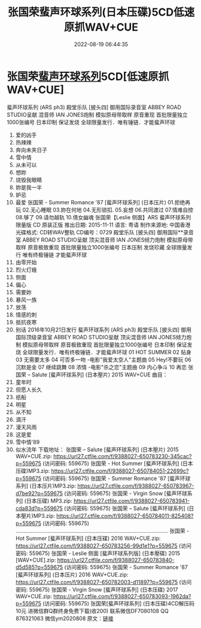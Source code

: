 ﻿---
title: 张国荣蜚声环球系列(日本压碟)5CD低速原抓WAV+CUE
date: 2022-08-19 06:44:35
categories: 新碟专辑、稀有等精品
tags: 华语中文
---
# 张国荣[蜚声环球系列](日本压碟)5CD[低速原抓WAV+CUE]

蜚声环球系列 (ARS ph3)
殿堂乐队 [披头四] 御用国际录音室 ABBEY ROAD STUDIO呈献
混音师 IAN JONES炮制 模拟原母带取样 原音重现
首批限量独立1000张编号
日本印制 保证发烧
全球限量发行．唯有锤链．才能蜚声环球
01. 爱的凶手
02. 热辣辣
03. 奔向未夹日子
04. 雪中情
05. 从未可以
06. 想妳
07. 烧毁我眼睛
08. 妳是我一半
09. 妒忌
10. 最爱
张国荣 - Summer Romance '87 [蜚声环球系列]
(日本压片)
01.拒绝再玩
02.无心睡眠
03.妳在何地
04.无形锁扣.
05.妄想
06.共同渡过
07.情难自控
08.够了
09.请勿越轨
10.倩女幽魂
张国荣【Leslie 侧面】ARS 蜚声环球系列 限量版 CD 原装正版
推出日期: 2015-11-11
语言: 粤语
制作来源地: 中国香港
光碟格式: CD转WAV整轨
CD编号：0729
殿堂乐队 [披头四] 御用国际**录音室 ABBEY ROAD STUDIO呈献
顶尖混音师 IAN JONES倾力炮制 模拟原母带取样 原音极致重现
首批限量独立1000张编号
日本压制 发烧珍藏
全球限量发行 唯有终极锤链 才能蜚声环球
01. 由零开始
02. 烈火灯蛾
03. 侧面
04. 偏心
05. 需要妳
06. 暴风一族
07. 放荡
08. 情感的刺
09. 抵抗夜寒
10. 别话
2016年10月21日发行
蜚声环球系列 (ARS ph3)
殿堂乐队 [披头四] 御用国际顶级录音室 ABBEY ROAD STUDIO呈献
顶尖混音师 IAN JONES倾力炮制 模拟原母带取样 原音极致重现
首批限量独立1000张编号
日本印制 保证发烧
全球限量发行．唯有终极锤链．才能蜚声环球
01 HOT SUMMER
02 贴身
03 无需要太多
04 可否多一吻 -电影"我爱太空人"主题曲
05 Hey!不要玩
06 沉默是金
07 继续跳舞
08 浓情 -电影"杀之恋"主题曲
09 内心争斗
10 再恋
张国荣 – Salute [蜚声环球系列] (日本壓片) 2015 WAV+CUE
曲目：
01. 童年时
02. 但愿人长久
03. 纸船
04. 明星
05. 从不知
06. 滴汗
07. 漫天风雨
08. 这是爱
09. 雪中情'89
10. 似水流年
下载地址：
张国荣 – Salute [蜚声环球系列] (日本壓片) 2015
WAV+CUE.zip: https://url27.ctfile.com/f/9388027-650783230-345cac?p=559675
(访问密码: 559675)
张国荣 - Hot Summer [蜚声环球系列] (日本压碟)MP3.zip: https://url27.ctfile.com/f/9388027-650784051-22699c?p=559675
(访问密码: 559675)
张国荣 - Summer Romance '87 [蜚声环球系列] (日本压片)MP3.zip: https://url27.ctfile.com/f/9388027-650783967-d7be92?p=559675
(访问密码: 559675)
张国荣 - Virgin Snow [蜚声环球系列] (日本压碟) MP3.zip: https://url27.ctfile.com/f/9388027-650783941-cda83d?p=559675
(访问密码: 559675)
张国荣 – Salute [蜚声环球系列] (日本壓片)MP3.zip: https://url27.ctfile.com/f/9388027-650784011-825408?p=559675
(访问密码: 559675)
.....................................................................................................
张国荣 - Hot Summer [蜚声环球系列] (日本压碟) 2016 WAV+CUE.zip: https://url27.ctfile.com/f/9388027-650783256-99d1e1?p=559675
(访问密码: 559675)
张国荣 - Leslie 侧面 [蜚声环球系列版] (日本壓碟) 2015 [WAV+CUE].zip: https://url27.ctfile.com/f/9388027-650783840-d5d585?p=559675
(访问密码: 559675)
张国荣 - Summer Romance '87 [蜚声环球系列] (日本压片) 2016 WAV+CUE.zip:
https://url27.ctfile.com/f/9388027-650782003-d11897?p=559675
(访问密码: 559675)
张国荣 - Virgin Snow [蜚声环球系列] (日本压碟) 2017 WAV+CUE.zip: https://url27.ctfile.com/f/9388027-650783093-1962da?p=559675
(访问密码: 559675)
张国荣[蜚声环球系列] (日本压碟)4CD解压码 10元
进微信群Q群终身免费下载(收200)
联系微信DF7080108 QQ 876321063
微信ym2020808
原文：[链接](https://blog.sina.com.cn/s/blog_1647c7e7601030yxp.html)